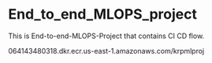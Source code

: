 # End_to_end_MLOPS_project
This is End-to-end-MLOPS-Project that contains CI CD flow.


064143480318.dkr.ecr.us-east-1.amazonaws.com/krpmlproj